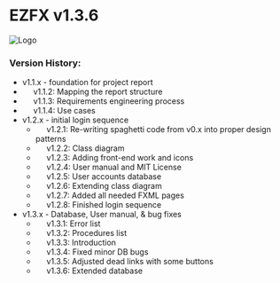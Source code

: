 # EZFX v1.3.6

![Logo](https://i.imgur.com/Yk6R2Hv.png)

### Version History:
- v1.1.x - foundation for project report
 - &nbsp;&nbsp;&nbsp;&nbsp; v1.1.2: Mapping the report structure
 - &nbsp;&nbsp;&nbsp;&nbsp; v1.1.3: Requirements engineering process
 - &nbsp;&nbsp;&nbsp;&nbsp; v1.1.4: Use cases
- v1.2.x - initial login sequence
  - &nbsp;&nbsp;&nbsp;&nbsp; v1.2.1: Re-writing spaghetti code from v0.x into proper design patterns
  - &nbsp;&nbsp;&nbsp;&nbsp; v1.2.2: Class diagram
  - &nbsp;&nbsp;&nbsp;&nbsp; v1.2.3: Adding front-end work and icons
  - &nbsp;&nbsp;&nbsp;&nbsp; v1.2.4: User manual and MIT License
  - &nbsp;&nbsp;&nbsp;&nbsp; v1.2.5: User accounts database
  - &nbsp;&nbsp;&nbsp;&nbsp; v1.2.6: Extending class diagram
  - &nbsp;&nbsp;&nbsp;&nbsp; v1.2.7: Added all needed FXML pages
  - &nbsp;&nbsp;&nbsp;&nbsp; v1.2.8: Finished login sequence
- v1.3.x - Database, User manual, & bug fixes
  - &nbsp;&nbsp;&nbsp;&nbsp; v1.3.1: Error list
  - &nbsp;&nbsp;&nbsp;&nbsp; v1.3.2: Procedures list
  - &nbsp;&nbsp;&nbsp;&nbsp; v1.3.3: Introduction
  - &nbsp;&nbsp;&nbsp;&nbsp; v1.3.4: Fixed minor DB bugs
  - &nbsp;&nbsp;&nbsp;&nbsp; v1.3.5: Adjusted dead links with some buttons
  - &nbsp;&nbsp;&nbsp;&nbsp; v1.3.6: Extended database
   
   

